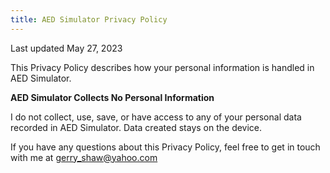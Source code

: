 ```yaml
---
title: AED Simulator Privacy Policy
---
```


Last updated May 27, 2023

This Privacy Policy describes how your personal information is handled in AED Simulator.

**AED Simulator Collects No Personal Information**

I do not collect, use, save, or have access to any of your personal data recorded in AED Simulator. Data created stays on the device.

If you have any questions about this Privacy Policy, feel free to get in touch with me at gerry_shaw@yahoo.com
